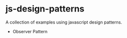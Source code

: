 # js-design-patterns

A collection of examples using javascript design patterns.

- Observer Pattern